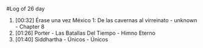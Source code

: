 #Log of 26 day

1. [00:32] Érase una vez México 1: De las cavernas al virreinato - unknown - Chapter 8
1. [01:26] Porter - Las Batallas Del Tiempo - Himno Eterno
1. [01:40] Siddhartha - Únicos - Únicos
